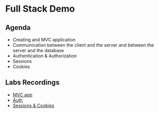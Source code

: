 # Full Stack Demo

## Agenda
- Creating and MVC application
- Communication between the client and the server and between the server and the database
- Authentication & Authorization
- Sessions
- Cookies

## Labs Recordings
- [MVC app](https://drive.google.com/file/d/1P-vCoNSYzj3PJ2TDb_CibX9XopwSnK5V/view?usp=sharing)
- [Auth](https://drive.google.com/file/d/1GQOZdZIF7bH1dC7y5R1Fnwv9qcm0F-em/view?usp=sharing)
- [Sessions & Cookies](https://drive.google.com/file/d/1mErPkLQA4C3rWpYN0_BUG3Azeu-2lN04/view?usp=sharing)
